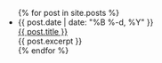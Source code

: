 ---
---
<ul class="archive">
  {% for post in site.posts %}
  <li>
  <div>
   <div class="meta">
   <time pubdate datetime="{{post.date | date: "%Y-%m-%d"}}">{{ post.date | date: "%B  %-d, %Y" }}</time>
   </div>
   <div class="title"><a href="{{ post.url }}">{{ post.title }}</a></div>
   </div>
   {{ post.excerpt }}
  </li>
  {% endfor %}
</ul>
